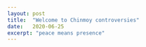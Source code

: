 ```yaml
---
layout: post
title:  "Welcome to Chinmoy controversies"
date:   2020-06-25
excerpt: "peace means presence"
---
```

